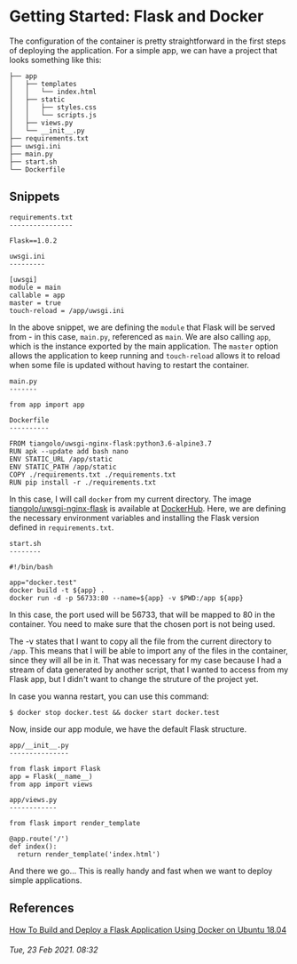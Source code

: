 # Getting Started: Flask and Docker

The configuration of the container is pretty straightforward in the first steps
of deploying the application. For a simple app, we can have a project that looks
something like this:

```
├── app
│   ├── templates
│   │   └── index.html
│   ├── static
│   │   ├── styles.css
│   │   └── scripts.js
│   ├── views.py
│   └── __init__.py
├── requirements.txt
├── uwsgi.ini
├── main.py
├── start.sh
└── Dockerfile
```

## Snippets

```
requirements.txt
----------------

Flask==1.0.2
```

```
uwsgi.ini
---------

[uwsgi]
module = main
callable = app
master = true
touch-reload = /app/uwsgi.ini
```

In the above snippet, we are defining the `module` that Flask will be served 
from - in this case, `main.py`, referenced as `main`. We are also calling `app`,
which is the instance exported by the main application. The `master` option
allows the application to keep running and `touch-reload` allows it to reload
when some file is updated without having to restart the container.

```
main.py
-------

from app import app
```

```
Dockerfile
----------

FROM tiangolo/uwsgi-nginx-flask:python3.6-alpine3.7
RUN apk --update add bash nano
ENV STATIC_URL /app/static
ENV STATIC_PATH /app/static
COPY ./requirements.txt ./requirements.txt
RUN pip install -r ./requirements.txt
```

In this case, I will call `docker` from my current directory. The image
[tiangolo/uwsgi-nginx-flask](https://hub.docker.com/r/tiangolo/uwsgi-nginx-flask)
is available at [DockerHub](https://hub.docker.com/). Here, we are defining the
necessary environment variables and installing the Flask version defined in
`requirements.txt`.

```
start.sh
--------

#!/bin/bash

app="docker.test"
docker build -t ${app} .
docker run -d -p 56733:80 --name=${app} -v $PWD:/app ${app}
```

In this case, the port used will be 56733, that will be mapped to 80 in the
container. You need to make sure that the chosen port is not being used.

The -v states that I want to copy all the file from the current directory to
`/app`. This means that I will be able to import any of the files in the
container, since they will all be in it. That was necessary for my case because
I had a stream of data generated by another script, that I wanted to access from
my Flask app, but I didn't want to change the struture of the project yet.

In case you wanna restart, you can use this command:

```
$ docker stop docker.test && docker start docker.test
```

Now, inside our app module, we have the default Flask structure.

```
app/__init__.py
---------------

from flask import Flask
app = Flask(__name__)
from app import views
```

```
app/views.py
------------

from flask import render_template

@app.route('/')
def index():
  return render_template('index.html')
```

And there we go... This is really handy and fast when we want to deploy simple
applications.

## References

[How To Build and Deploy a Flask Application Using Docker on Ubuntu 18.04](https://www.digitalocean.com/community/tutorials/how-to-build-and-deploy-a-flask-application-using-docker-on-ubuntu-18-04)

###### Tue, 23 Feb 2021. 08:32
